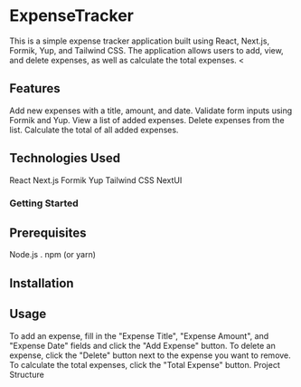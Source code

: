 # ExpenseTracker 

This is a simple expense tracker application built using React, Next.js, Formik, Yup, and Tailwind CSS. The application allows users to add, view, and delete expenses, as well as calculate the total expenses.
<

## Features
Add new expenses with a title, amount, and date.
Validate form inputs using Formik and Yup.
View a list of added expenses.
Delete expenses from the list.
Calculate the total of all added expenses.

## Technologies Used
React
Next.js
Formik
Yup
Tailwind CSS
NextUI

### Getting Started
## Prerequisites
Node.js .
npm (or yarn)

## Installation



## Usage
To add an expense, fill in the "Expense Title", "Expense Amount", and "Expense Date" fields and click the "Add Expense" button.
To delete an expense, click the "Delete" button next to the expense you want to remove.
To calculate the total expenses, click the "Total Expense" button.
Project Structure